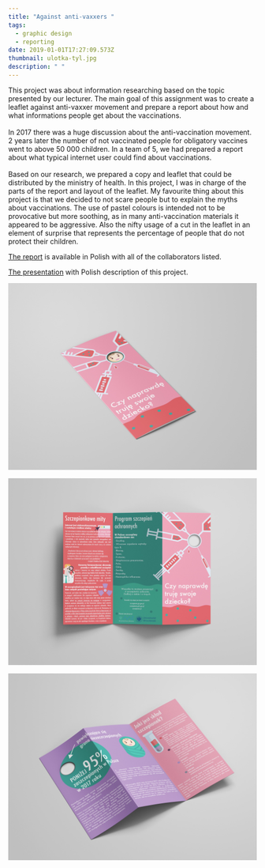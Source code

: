 ```yaml
---
title: "Against anti-vaxxers "
tags:
  - graphic design
  - reporting
date: 2019-01-01T17:27:09.573Z
thumbnail: ulotka-tyl.jpg
description: " "
---
```

This project was about information researching based on the topic presented by our lecturer. The main goal of this assignment was to create a leaflet against anti-vaxxer movement and prepare a report about how and what informations people get about the vaccinations. \
\
In 2017 there was a huge discussion about the anti-vaccination movement. 2 years later the number of not vaccinated people for obligatory vaccines went to above 50 000 children. In a team of 5, we had prepared a report about what typical internet user could find about vaccinations. \
\
Based on our research, we prepared a copy and leaflet that could be distributed by the ministry of health. In this project, I was in charge of the parts of the report and layout of the leaflet. My favourite thing about this project is that we decided to not scare people but to explain the myths about vaccinations. The use of pastel colours is intended not to be provocative but more soothing, as in many anti-vaccination materials it appeared to be aggressive. Also the nifty usage of a cut in the leaflet in an element of surprise that represents the percentage of people that do not protect their children. 

[The report](https://drive.google.com/file/d/1R9LE47nmDFUS4VO_KIoXbpjUaP2oH_Aq/view?usp=sharing) is available in Polish with all of the collaborators listed. 

[The presentation](https://docs.google.com/presentation/d/1F_gBiTlAaFEnNfwWSSpt8WsmqyB_8qPaNORvIptdG7w/edit?usp=sharing) with Polish description of this project. 

<div class="kg-card kg-image-card kg-width-full">

![](ulotka-zlozona.jpg)

![](ulotka-tyl.jpg)

![](ulotka-tyl2.jpg)

</div>